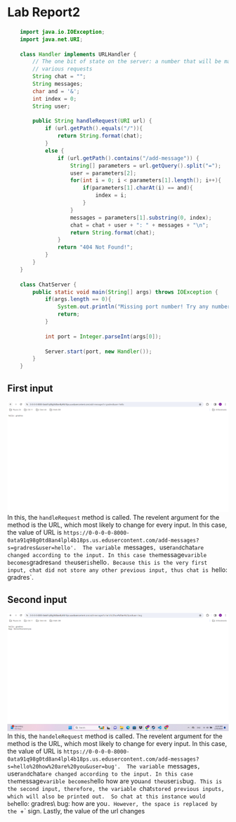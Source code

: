 # Lab Report2

````java
    import java.io.IOException;
    import java.net.URI;
    
    class Handler implements URLHandler {
        // The one bit of state on the server: a number that will be manipulated by
        // various requests
        String chat = "";
        String messages;
        char and = '&';
        int index = 0; 
        String user;
    
        public String handleRequest(URI url) {
            if (url.getPath().equals("/")){
                return String.format(chat);
            } 
            else {
                if (url.getPath().contains("/add-message")) {
                    String[] parameters = url.getQuery().split("=");
                    user = parameters[2];
                    for(int i = 0; i < parameters[1].length(); i++){
                        if(parameters[1].charAt(i) == and){
                            index = i;
                        }
                    }
                    messages = parameters[1].substring(0, index);
                    chat = chat + user + ": " + messages + "\n";
                    return String.format(chat);
                }
                return "404 Not Found!";
            }
        }
    }
    
    class ChatServer {
        public static void main(String[] args) throws IOException {
            if(args.length == 0){
                System.out.println("Missing port number! Try any number between 1024 to 49151");
                return;
            }
    
            int port = Integer.parseInt(args[0]);
    
            Server.start(port, new Handler());
        }
    }
````

## First input 
![image](https://github.com/Holdenxie/Image1/blob/main/Screenshot%202024-01-30%20002338.png)
In this, the `handleRequest` method is called. 
The revelent argument for the method is the URL, which most likely to change for every input. In this case, the value of URL is `https://0-0-0-0-8000-0ata91q98g0td8an4lpl4b18ps.us.edusercontent.com/add-messages?s=gradres&user=hello'. 
The variable `messages`, `user` and `chat` are changed according to the input. In this case the `message` varible becomes `gradres` and the `user` is `hello`.
Because this is the very first input, chat did not store any other previous input, thus chat is `hello: gradres`.

## Second input 
![image](https://github.com/Holdenxie/Image1/blob/main/Screenshot%202024-01-30%20002408.png)
In this, the `handeleRequest` method is called. 
The revelent argument for the method is the URL, which most likely to change for every input. In this case, the value of URL is `https://0-0-0-0-8000-0ata91q98g0td8an4lpl4b18ps.us.edusercontent.com/add-messages?s=hello%20how%20are%20you&user=bug'. 
The variable `messages`, `user` and `chat` are changed according to the input. In this case the `message` varible becomes `hello how are you` and the `user` is `bug`.
This is the second input, therefore, the variable `chat` stored previous inputs, which will also be printed out. 
So chat at this instance would be `hello: gradres\ bug: how are you`. However, the space is replaced by the `+` sign. Lastly, the value of the url changes 
